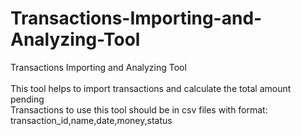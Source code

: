 # Transactions-Importing-and-Analyzing-Tool
Transactions Importing and Analyzing Tool <br /> <br />
This tool helps to import transactions and calculate the total amount pending <br />
Transactions to use this tool should be in csv files with format: <br />
transaction_id,name,date,money,status
